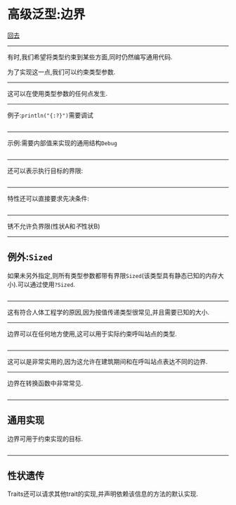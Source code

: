 # 高级泛型:边界

[回去](toc/default.html)

---

有时,我们希望将类型约束到某些方面,同时仍然编写通用代码.

为了实现这一点,我们可以约束类型参数.

---

这可以在使用类型参数的任何点发生.

---

例子:`println("{:?}")`需要调试

<pre><code data-source="chapters/shared/code/advanced-generics-bounds/1.rs" data-trim="hljs rust"></code></pre>

---

示例:需要内部值来实现的通用结构`Debug`

<pre><code data-source="chapters/shared/code/advanced-generics-bounds/2.rs" data-trim="hljs rust"></code></pre>

---

还可以表示执行目标的界限:

<pre><code data-source="chapters/shared/code/advanced-generics-bounds/3.rs" data-trim="hljs rust"></code></pre>

---

特性还可以直接要求先决条件:

<pre><code data-source="chapters/shared/code/advanced-generics-bounds/4.rs" data-trim="hljs rust"></code></pre>

---

锈不允许负界限(性状A和*不*性状B)

---

## 例外:`Sized`

如果未另外指定,则所有类型参数都带有界限`Sized`(该类型具有静态已知的内存大小).可以通过使用`?Sized`.

<pre><code data-source="chapters/shared/code/advanced-generics-bounds/5.rs" data-trim="hljs rust"></code></pre>

---

这有符合人体工程学的原因,因为按值传递类型很常见,并且需要已知的大小.

---

边界可以在任何地方使用,这可以用于实际约束呼叫站点的类型.

<pre><code data-source="chapters/shared/code/advanced-generics-bounds/6.rs" data-trim="hljs rust" class="lang-rust"></code></pre>

---

这可以是非常实用的,因为这允许在建筑期间和在呼叫站点表达不同的边界.

---

边界在转换函数中非常常见.

<pre><code data-source="chapters/shared/code/advanced-generics-bounds/7.rs" data-trim="hljs rust"></code></pre>

---

## 通用实现

边界可用于约束实现的目标.

<pre><code data-source="chapters/shared/code/advanced-generics-bounds/8.rs" data-trim="hljs rust" class="lang-rust"></code></pre>

---

## 性状遗传

Traits还可以请求其他trait的实现,并声明依赖该信息的方法的默认实现.

<pre><code data-source="chapters/shared/code/advanced-generics-bounds/9.rs" data-trim="hljs rust" class="lang-rust"></code></pre>
